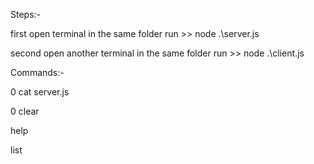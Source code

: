 Steps:-

first open terminal in the same folder run >> node .\server.js

second open another terminal in the same folder run >> node .\client.js



Commands:-

0 cat server.js

0 clear

help

list
